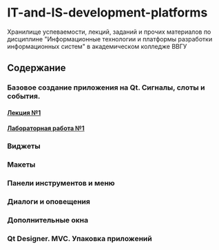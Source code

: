 # IT-and-IS-development-platforms
Хранилище успеваемости, лекций, заданий и прочих материалов по дисциплине "Информационные технологии и платформы разработки информационных систем" в академическом колледже ВВГУ

## Содержание

### Базовое создание приложения на Qt. Сигналы, слоты и события.

#### [Лекция №1](lecs/lec1.md)
#### [Лабораторная работа №1](labs/lab1.md)

### Виджеты
### Макеты
### Панели инструментов и меню
### Диалоги и оповещения
### Дополнительные окна
### Qt Designer. MVC. Упаковка приложений